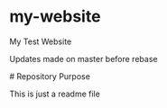 # my-website
<p>My Test Website</p>
<p>Updates made on master before rebase</p>
# Repository Purpose

<p>This is just a readme file</p>

